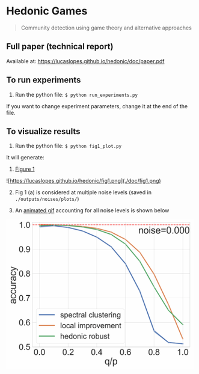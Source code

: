 # Hedonic Games
> Community detection using game theory and alternative approaches

## Full paper (technical report)

Available at: https://lucaslopes.github.io/hedonic/doc/paper.pdf

## To run experiments

1. Run the python file: `$ python run_experiments.py`

If you want to change experiment parameters, change it at the end of the file.

## To visualize results

1. Run the python file: `$ python fig1_plot.py`

It will generate:

1. [Figure 1](https://lucaslopes.github.io/hedonic/doc/fig1.png)

![https://lucaslopes.github.io/hedonic/fig1.png](./doc/fig1.png)
<!-- <img src="./doc/fig1.png" alt="fig 1" width="200"/> -->

2. Fig 1 (a) is considered at multiple noise levels (saved in `./outputs/noises/plots/`)

3. An [animated gif](https://lucaslopes.github.io/hedonic/noises.gif) accounting for all noise levels is shown below

<!-- ![https://lucaslopes.github.io/hedonic/noises.gif](./doc/noises.gif) -->
<img src="./doc/noises.gif" alt="noises" width="500"/>